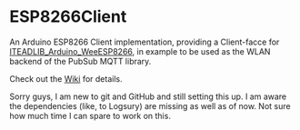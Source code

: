 # ESP8266Client

An Arduino ESP8266 Client implementation, providing a Client-facce for [ITEADLIB_Arduino_WeeESP8266](https://github.com/itead/ITEADLIB_Arduino_WeeESP8266), in example to be used as the WLAN backend of the PubSub MQTT library.

Check out the [Wiki](https://github.com/ctreber/ESP8266Client/wiki) for details.

Sorry guys, I am new to git and GitHub and still setting this up. I am aware the dependencies (like, to Logsury) are missing as well as of now. Not sure how much time I can spare to work on this.
